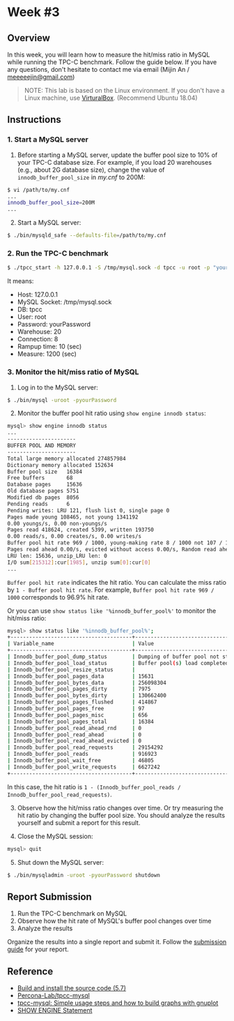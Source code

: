 # Week #3

## Overview

In this week, you will learn how to measure the hit/miss ratio in MySQL while running the TPC-C benchmark. Follow the guide below. If you have any questions, don't hesitate to contact me via email (Mijin An / meeeeejin@gmail.com)

> NOTE: This lab is based on the Linux environment. If you don't have a Linux machine, use [VirturalBox](https://www.virtualbox.org/). (Recommend Ubuntu 18.04)

## Instructions

### 1. Start a MySQL server

1. Before starting a MySQL server, update the buffer pool size to 10% of your TPC-C database size. For example, if you load 20 warehouses (e.g., about 2G database size), change the value of `innodb_buffer_pool_size` in *my.cnf* to 200M:

```bash
$ vi /path/to/my.cnf
...
innodb_buffer_pool_size=200M
...
```

2. Start a MySQL server:

```bash
$ ./bin/mysqld_safe --defaults-file=/path/to/my.cnf
```

### 2. Run the TPC-C benchmark

```bash
$ ./tpcc_start -h 127.0.0.1 -S /tmp/mysql.sock -d tpcc -u root -p "yourPassword" -w 20 -c 8 -r 10 -l 1200 | tee tpcc-result.txt
```

It means:

- Host: 127.0.0.1
- MySQL Socket: /tmp/mysql.sock
- DB: tpcc
- User: root
- Password: yourPassword
- Warehouse: 20
- Connection: 8
- Rampup time: 10 (sec)
- Measure: 1200 (sec)

### 3. Monitor the hit/miss ratio of MySQL

1. Log in to the MySQL server:

```bash
$ ./bin/mysql -uroot -pyourPassword
```

2. Monitor the buffer pool hit ratio using `show engine innodb status`:

```bash
mysql> show engine innodb status
...
----------------------
BUFFER POOL AND MEMORY
----------------------
Total large memory allocated 274857984
Dictionary memory allocated 152634
Buffer pool size   16384
Free buffers       68
Database pages     15636
Old database pages 5751
Modified db pages  8056
Pending reads      6
Pending writes: LRU 121, flush list 0, single page 0
Pages made young 108465, not young 1341192
0.00 youngs/s, 0.00 non-youngs/s
Pages read 418624, created 5399, written 193750
0.00 reads/s, 0.00 creates/s, 0.00 writes/s
Buffer pool hit rate 969 / 1000, young-making rate 8 / 1000 not 107 / 1000
Pages read ahead 0.00/s, evicted without access 0.00/s, Random read ahead 0.00/s
LRU len: 15636, unzip_LRU len: 0
I/O sum[215312]:cur[1985], unzip sum[0]:cur[0]
...
```

`Buffer pool hit rate` indicates the hit ratio. You can calculate the miss ratio by `1 - Buffer pool hit rate`. For example, `Buffer pool hit rate 969 / 1000` corresponds to 96.9% hit rate.

Or you can use `show status like '%innodb_buffer_pool%'` to monitor the hit/miss ratio:

```bash
mysql> show status like '%innodb_buffer_pool%';
+---------------------------------------+--------------------------------------------------+
| Variable_name                         | Value                                            |
+---------------------------------------+--------------------------------------------------+
| Innodb_buffer_pool_dump_status        | Dumping of buffer pool not started               |
| Innodb_buffer_pool_load_status        | Buffer pool(s) load completed at 210903 17:40:25 |
| Innodb_buffer_pool_resize_status      |                                                  |
| Innodb_buffer_pool_pages_data         | 15631                                            |
| Innodb_buffer_pool_bytes_data         | 256098304                                        |
| Innodb_buffer_pool_pages_dirty        | 7975                                             |
| Innodb_buffer_pool_bytes_dirty        | 130662400                                        |
| Innodb_buffer_pool_pages_flushed      | 414867                                           |
| Innodb_buffer_pool_pages_free         | 97                                               |
| Innodb_buffer_pool_pages_misc         | 656                                              |
| Innodb_buffer_pool_pages_total        | 16384                                            |
| Innodb_buffer_pool_read_ahead_rnd     | 0                                                |
| Innodb_buffer_pool_read_ahead         | 0                                                |
| Innodb_buffer_pool_read_ahead_evicted | 0                                                |
| Innodb_buffer_pool_read_requests      | 29154292                                         |
| Innodb_buffer_pool_reads              | 916923                                           |
| Innodb_buffer_pool_wait_free          | 46805                                            |
| Innodb_buffer_pool_write_requests     | 6627242                                          |
+---------------------------------------+--------------------------------------------------+
```

In this case, the hit ratio is `1 - (Innodb_buffer_pool_reads / Innodb_buffer_pool_read_requests)`.

3. Observe how the hit/miss ratio changes over time. Or try measuring the hit ratio by changing the buffer pool size. You should analyze the results yourself and submit a report for this result.

4. Close the MySQL session:

```bash
mysql> quit
```

5. Shut down the MySQL server:

```bash
$ ./bin/mysqladmin -uroot -pyourPassword shutdown
```

## Report Submission

1. Run the TPC-C benchmark on MySQL
2. Observe how the hit rate of MySQL's buffer pool changes over time
3. Analyze the results

Organize the results into a single report and submit it. Follow the [submission guide](../report-submission-guide.md) for your report.

## Reference
- [Build and install the source code (5.7)](https://github.com/meeeejin/til/blob/master/mysql/build-and-install-the-source-code-5.7.md)
- [Percona-Lab/tpcc-mysql](https://github.com/Percona-Lab/tpcc-mysql)
- [tpcc-mysql: Simple usage steps and how to build graphs with gnuplot](https://www.percona.com/blog/2013/07/01/tpcc-mysql-simple-usage-steps-and-how-to-build-graphs-with-gnuplot/)
- [SHOW ENGINE Statement](https://dev.mysql.com/doc/refman/5.7/en/show-engine.html)
